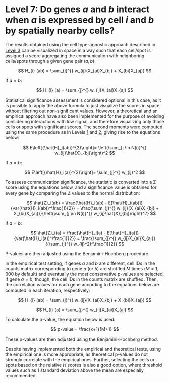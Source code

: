 # Level 7: Do genes *a* and *b* interact when *a* is expressed by cell *i* and *b* by spatially nearby cells?

The results obtained using the cell type-agnostic approach described in [Level 3](level_3.md) can be visualized in space in a way such that each cell/spot is assigned a score aggregating the communication with neighboring cells/spots through a given gene pair $(a,b)$:

$$ H_{i} (ab) = \sum_{j}^{} w_{ij}(X_{ai}X_{bj} + X_{bi}X_{aj}) $$

If $a = b$:

$$ H_{i} (a) = \sum_{j}^{} w_{ij}X_{ai}X_{aj} $$

Statistical significance assessment is considered optional in this case, as it is possible to apply the above formula to just visualize the scores in space without filtering out non-significant values. However, a theoretical and an empirical approach have also been implemented for the purpose of avoiding considering interactions with low signal, and therefore visualizing only those cells or spots with significant scores. The second moments were computed using the same procedure as in Levels [1](level_1.md) and [2](level_2.md), giving rise to the equations below:

$$ E\left[{\hat{H}_i(ab)}^{2}\right]= \left(\sum_{j \in N(i)}^{} w_{ij}\hat{X}_{bj}\right)^2 $$

If $a = b$:

$$ E\left[{\hat{H}_i(a)}^{2}\right]= \sum_{j}^{} w_{ij}^2 $$

To assess communication significance, the statistic is converted into a Z-score using the equations below, and a significance value is obtained for every gene by comparing the Z values to the normal distribution:

$$ \hat{Z}_i(ab) = \frac{\hat{H}_i(ab) - E[\hat{H}_i(ab)]}{var(\hat{H}_i(ab))^\frac{1}{2}} = \frac{\sum_{j}^{} w_{ij}(X_{ai}X_{bj} + X_{bi}X_{aj})}{\left(\sum_{j \in N(i)}^{} w_{ij}\hat{X}_{bj}\right)^2} $$

If $a = b$:

$$ \hat{Z}_i(a) = \frac{\hat{H}_i(a) - E[\hat{H}_i(a)]}{var(\hat{H}_i(a))^\frac{1}{2}} = \frac{\sum_{j}^{} w_{ij}X_{ai}X_{aj}}{(\sum_{j}^{} w_{ij}^2)^\frac{1}{2}} $$

P-values are then adjusted using the Benjamini-Hochberg procedure.

In the empirical test setting, if genes _a_ and _b_ are different, cell IDs in the counts matrix corresponding to gene _a_ (or _b_) are shuffled _M_ times ($M=1,000$ by default) and eventually the most conservative p-values are selected. If gene $a=b$, though, the cell IDs in the counts matrix are shuffled. Then, the correlation values for each gene according to the equations below are computed in each iteration, respectively:

$$ H_{i} (ab) = \sum_{j}^{} w_{ij}(X_{ai}X_{bj} + X_{bi}X_{aj}) $$

$$ H_{i} (a) = \sum_{j}^{} w_{ij}X_{ai}X_{aj} $$

To calculate the p-value, the equation below is used:

$$ p-value = \frac{x+1}{M+1} $$

These p-values are then adjusted using the Benjamini-Hochberg method.

Despite having implemented both the empirical and theoretical tests, using the empirical one is more appropriate, as theoretical p-values do not strongly correlate with the empirical ones. Further, selecting the cells or spots based on the relative _H_ scores is also a good option, where threshold values such as 1 standard deviation above the mean are especially recommended.
